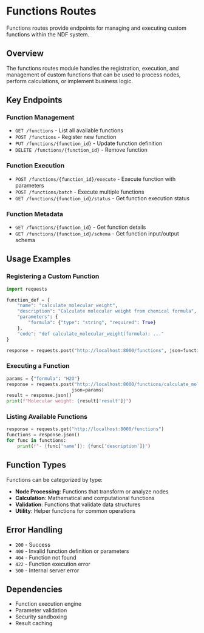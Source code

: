 # Functions Routes

Functions routes provide endpoints for managing and executing custom functions within the NDF system.

## Overview

The functions routes module handles the registration, execution, and management of custom functions that can be used to process nodes, perform calculations, or implement business logic.

## Key Endpoints

### Function Management
- `GET /functions` - List all available functions
- `POST /functions` - Register new function
- `PUT /functions/{function_id}` - Update function definition
- `DELETE /functions/{function_id}` - Remove function

### Function Execution
- `POST /functions/{function_id}/execute` - Execute function with parameters
- `POST /functions/batch` - Execute multiple functions
- `GET /functions/{function_id}/status` - Get function execution status

### Function Metadata
- `GET /functions/{function_id}` - Get function details
- `GET /functions/{function_id}/schema` - Get function input/output schema

## Usage Examples

### Registering a Custom Function
```python
import requests

function_def = {
    "name": "calculate_molecular_weight",
    "description": "Calculate molecular weight from chemical formula",
    "parameters": {
        "formula": {"type": "string", "required": True}
    },
    "code": "def calculate_molecular_weight(formula): ..."
}

response = requests.post("http://localhost:8000/functions", json=function_def)
```

### Executing a Function
```python
params = {"formula": "H2O"}
response = requests.post("http://localhost:8000/functions/calculate_molecular_weight/execute", 
                        json=params)
result = response.json()
print(f"Molecular weight: {result['result']}")
```

### Listing Available Functions
```python
response = requests.get("http://localhost:8000/functions")
functions = response.json()
for func in functions:
    print(f"- {func['name']}: {func['description']}")
```

## Function Types

Functions can be categorized by type:
- **Node Processing**: Functions that transform or analyze nodes
- **Calculation**: Mathematical and computational functions
- **Validation**: Functions that validate data structures
- **Utility**: Helper functions for common operations

## Error Handling

- `200` - Success
- `400` - Invalid function definition or parameters
- `404` - Function not found
- `422` - Function execution error
- `500` - Internal server error

## Dependencies

- Function execution engine
- Parameter validation
- Security sandboxing
- Result caching 